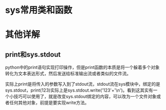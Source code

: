 # sys常用类和函数

# 其他详解

## print和sys.stdout

​	python中的print语句实现打印操作，但是print函数的本质是将一个躲着多个对象转化为文本表达形式，然后发送给标准输出流或者类似的文件流。

​	实际上print是将传入的参数写入到了stdout流，stdout流在sys模块中，绑定的是sys.stdout，print(123)实际上是sys.stdout.write('123'+'\n')。看到这其实有一个小技巧可以使用了，就是改变sys.stdout绑定的内容，可以改为一个文件对象或者任何其他对象，前提是要实现write方法。